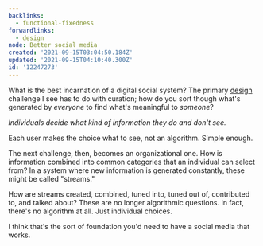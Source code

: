 ```yaml
---
backlinks:
  - functional-fixedness
forwardlinks:
  - design
node: Better social media
created: '2021-09-15T03:04:50.184Z'
updated: '2021-09-15T04:10:40.300Z'
id: '12247273'
---
```

What is the best incarnation of a digital social system? The primary [design](design.md) challenge I see has to do with curation; how do you sort though what's generated by *everyone* to find what's meaningful to *someone*? 

*Individuals decide what kind of information they do and don't see.* 

Each user makes the choice what to see, not an algorithm. Simple enough.  

The next challenge, then, becomes an organizational one. How is information combined into common categories that an individual can select from? In a system where new information is generated constantly, these might be called "streams." 

How are streams created, combined, tuned into, tuned out of, contributed to, and talked about? These are no longer algorithmic questions. In fact, there's no algorithm at all. Just individual choices. 

I think that's the sort of foundation you'd need to have a social media that works. 
